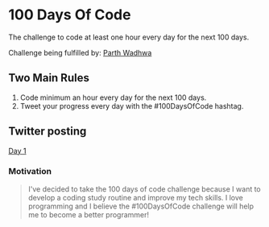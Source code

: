 # 100 Days Of Code

The challenge to code at least one hour every day for the next 100 days.

Challenge being fulfilled by: [Parth Wadhwa](https://github.com/parthw/)

## Two Main Rules

1. Code minimum an hour every day for the next 100 days.
2. Tweet your progress every day with the #100DaysOfCode hashtag.

## Twitter posting

[Day 1](https://twitter.com/_parthwadhwa/status/1327553840460169216)

### Motivation

> I've decided to take the 100 days of code challenge because I want to develop a coding study routine and improve my tech skills. I love programming and I believe the #100DaysOfCode challenge will help me to become a better programmer!
